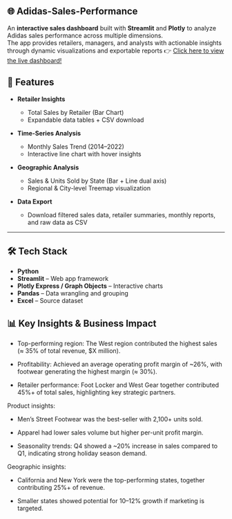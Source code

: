 ## 🌐 Adidas-Sales-Performance

An **interactive sales dashboard** built with **Streamlit** and **Plotly** to analyze Adidas sales performance across multiple dimensions.  
The app provides retailers, managers, and analysts with actionable insights through dynamic visualizations and exportable reports
👉 [Click here to view the live dashboard!](https://adiidas-sales.streamlit.app/)



## 🚀 Features
- **Retailer Insights**
  - Total Sales by Retailer (Bar Chart)
  - Expandable data tables + CSV download  

- **Time-Series Analysis**
  - Monthly Sales Trend (2014–2022)
  - Interactive line chart with hover insights  

- **Geographic Analysis**
  - Sales & Units Sold by State (Bar + Line dual axis)
  - Regional & City-level Treemap visualization  

- **Data Export**
  - Download filtered sales data, retailer summaries, monthly reports, and raw data as CSV  

---

## 🛠 Tech Stack
- **Python**
- **Streamlit** – Web app framework  
- **Plotly Express / Graph Objects** – Interactive charts  
- **Pandas** – Data wrangling and grouping  
- **Excel** – Source dataset

## 📊 Key Insights & Business Impact

- Top-performing region: The West region contributed the highest sales (≈ 35% of total revenue, $X million).

- Profitability: Achieved an average operating profit margin of ~26%, with footwear generating the highest margin (≈ 30%).

- Retailer performance: Foot Locker and West Gear together contributed 45%+ of total sales, highlighting key strategic partners.

Product insights:

- Men’s Street Footwear was the best-seller with 2,100+ units sold.

- Apparel had lower sales volume but higher per-unit profit margin.

- Seasonality trends: Q4 showed a ~20% increase in sales compared to Q1, indicating strong holiday season demand.

Geographic insights:

- California and New York were the top-performing states, together contributing 25%+ of revenue.

- Smaller states showed potential for 10–12% growth if marketing is targeted.
